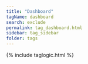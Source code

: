 ```yaml
---
title: "Dashboard"
tagName: dashboard
search: exclude
permalink: tag_dashboard.html
sidebar: tag_sidebar
folder: tags
---
```

{% include taglogic.html %}


